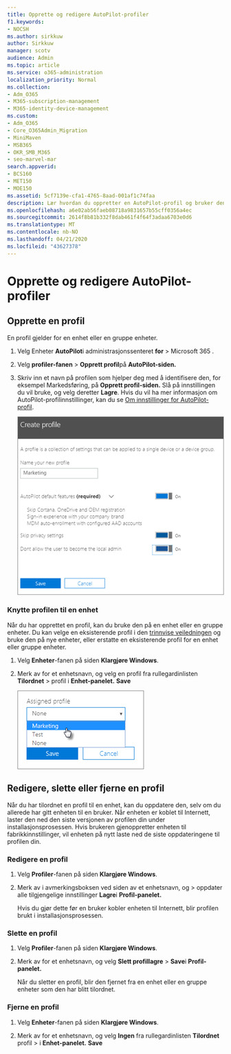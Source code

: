 ```yaml
---
title: Opprette og redigere AutoPilot-profiler
f1.keywords:
- NOCSH
ms.author: sirkkuw
author: Sirkkuw
manager: scotv
audience: Admin
ms.topic: article
ms.service: o365-administration
localization_priority: Normal
ms.collection:
- Adm_O365
- M365-subscription-management
- M365-identity-device-management
ms.custom:
- Adm_O365
- Core_O365Admin_Migration
- MiniMaven
- MSB365
- OKR_SMB_M365
- seo-marvel-mar
search.appverid:
- BCS160
- MET150
- MOE150
ms.assetid: 5cf7139e-cfa1-4765-8aad-001af1c74faa
description: Lær hvordan du oppretter en AutoPilot-profil og bruker den på en enhet, i tillegg til å redigere eller slette en profil eller fjerne en profil fra en enhet.
ms.openlocfilehash: a6e02ab56faeb08718a9831657b55cff0356a4ec
ms.sourcegitcommit: 2614f8b81b332f8dab461f4f64f3adaa6703e0d6
ms.translationtype: MT
ms.contentlocale: nb-NO
ms.lasthandoff: 04/21/2020
ms.locfileid: "43627378"
---
```

# <a name="create-and-edit-autopilot-profiles"></a>Opprette og redigere AutoPilot-profiler

## <a name="create-a-profile"></a>Opprette en profil

En profil gjelder for en enhet eller en gruppe enheter.
  
1. Velg Enheter **AutoPilot**i administrasjonssenteret **for** \> Microsoft 365 .
  
2. Velg **profiler-fanen** \> **Opprett profil**på **AutoPilot-siden.**
    
3. Skriv inn et navn på profilen som hjelper deg med å identifisere den, for eksempel Markedsføring, på **Opprett profil-siden.** Slå på innstillingen du vil bruke, og velg deretter **Lagre**. Hvis du vil ha mer informasjon om AutoPilot-profilinnstillinger, kan du se [Om innstillinger for AutoPilot-profil](autopilot-profile-settings.md).
    
    ![Enter name and turn on settings in the Create profile panel.](../media/63b5a00d-6a5d-48d0-9557-e7531e80702a.png)
  
### <a name="apply-profile-to-a-device"></a>Knytte profilen til en enhet

Når du har opprettet en profil, kan du bruke den på en enhet eller en gruppe enheter. Du kan velge en eksisterende profil i den [trinnvise veiledningen](add-autopilot-devices-and-profile.md) og bruke den på nye enheter, eller erstatte en eksisterende profil for en enhet eller gruppe enheter. 
  
1. Velg **Enheter**-fanen på siden **Klargjøre Windows**. 
    
2. Merk av for et enhetsnavn, og velg en profil fra rullegardinlisten **Tilordnet** \> profil i **Enhet-panelet.** **Save**
    
    ![In the Device panel, select an Assigned profile to apply it.](../media/ed0ce33f-9241-4403-a5de-2dddffdc6fb9.png)
  
## <a name="edit-delete-or-remove-a-profile"></a>Redigere, slette eller fjerne en profil

Når du har tilordnet en profil til en enhet, kan du oppdatere den, selv om du allerede har gitt enheten til en bruker. Når enheten er koblet til Internett, laster den ned den siste versjonen av profilen din under installasjonsprosessen. Hvis brukeren gjenoppretter enheten til fabrikkinnstillinger, vil enheten på nytt laste ned de siste oppdateringene til profilen din. 
  
### <a name="edit-a-profile"></a>Redigere en profil

1. Velg **Profiler**-fanen på siden **Klargjøre Windows**. 
    
2. Merk av i avmerkingsboksen ved siden av et enhetsnavn, og \> oppdater alle tilgjengelige innstillinger **Lagre**i **Profil-panelet.**
    
    Hvis du gjør dette før en bruker kobler enheten til Internett, blir profilen brukt i installasjonsprosessen.
    
### <a name="delete-a-profile"></a>Slette en profil

1. Velg **Profiler**-fanen på siden **Klargjøre Windows**. 
    
2. Merk av for et enhetsnavn, og velg **Slett profillagre** \> **Save**i **Profil-panelet.**
    
    Når du sletter en profil, blir den fjernet fra en enhet eller en gruppe enheter som den har blitt tilordnet.
    
### <a name="remove-a-profile"></a>Fjerne en profil

1. Velg **Enheter**-fanen på siden **Klargjøre Windows**. 
    
2. Merk av for et enhetsnavn, og velg **Ingen** fra rullegardinlisten **Tilordnet** profil \> i **Enhet-panelet.** **Save**
    
